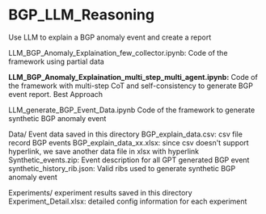 # BGP_LLM_Reasoning
Use LLM to explain a BGP anomaly event and create a report

LLM_BGP_Anomaly_Explaination_few_collector.ipynb:
  Code of the framework using partial data

**LLM_BGP_Anomaly_Explaination_multi_step_multi_agent.ipynb:**
  Code of the framework with multi-step CoT and self-consistency to generate BGP event report. Best Approach

LLM_generate_BGP_Event_Data.ipynb
  Code of the framework to generate synthetic BGP anomaly event

Data/
  Event data saved in this directory
  BGP_explain_data.csv: csv file record BGP events
  BGP_explain_data_xx.xlsx: since csv doesn't support hyperlink, we save another data file in xlsx with hyperlink
  Synthetic_events.zip: Event description for all GPT generated BGP event
  synthetic_history_rib.json: Valid ribs used to generate synthetic BGP anomaly event

Experiments/
  experiment results saved in this directory
  Experiment_Detail.xlsx: detailed config information for each experiment
